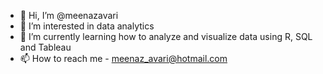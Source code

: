 - 👋 Hi, I’m @meenazavari
- 👀 I’m interested in data analytics
- 🌱 I’m currently learning how to analyze and visualize data using R, SQL and Tableau
- 📫 How to reach me - meenaz_avari@hotmail.com

<!---
meenazavari/meenazavari is a ✨ special ✨ repository because its `README.md` (this file) appears on your GitHub profile.
You can click the Preview link to take a look at your changes.
--->
